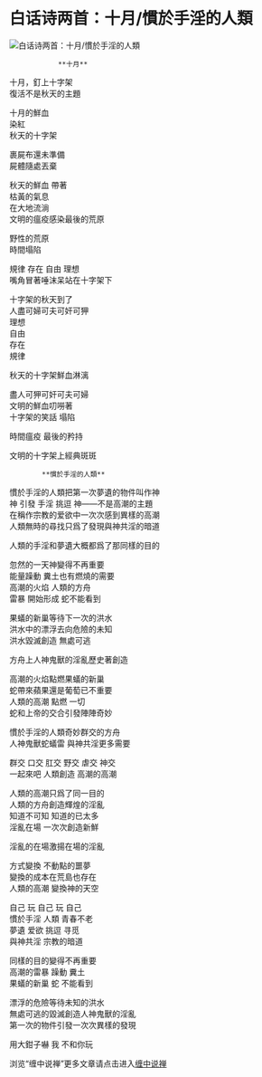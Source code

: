 白话诗两首：十月/慣於手淫的人類
====

			

                                               

![白话诗两首：十月/慣於手淫的人類](http://simg.sinajs.cn/blog7style/images/common/sg_trans.gif)

                                               

                **十月**

十月，釘上十字架  
  復活不是秋天的主題

  
十月的鮮血  
      染紅  
        秋天的十字架

裹屍布還未準備  
        屍體隨處丟棄

  
秋天的鮮血 帶著  
     枯黃的氣息  
          在大地流淌  
文明的瘟疫感染最後的荒原

野性的荒原  
    時間塌陷

規律  存在 自由  理想  
嘴角冒著唾沫呆站在十字架下

  
十字架的秋天到了  
人盡可婦可夫可奸可狎  
             理想  
        自由  
   存在  
規律

  
秋天的十字架鮮血淋漓

盡人可狎可奸可夫可婦  
文明的鮮血叨嘮著  
十字架的笑話  塌陷

  
時間瘟疫  最後的矜持

文明的十字架上經典斑斑  

            **慣於手淫的人類**

慣於手淫的人類把第一次夢遺的物件叫作神  
神 引發 手淫 挑逗 神——不是高潮的主題  
在稱作宗教的爱欲中一次次感到異樣的高潮  
人類無時的尋找只爲了發現與神共淫的暗道

人類的手淫和夢遺大概都爲了那同樣的目的

忽然的一天神變得不再重要  
能量躁動  糞土也有燃燒的需要  
高潮的火焰  人類的方舟  
雷暴  開始形成 蛇不能看到

果蟻的新巢等待下一次的洪水  
洪水中的漂浮去向危險的未知  
洪水毀滅創造  無處可逃

方舟上人神鬼獸的淫亂歷史著創造

高潮的火焰點燃果蟻的新巢  
蛇帶來蘋果還是葡萄已不重要  
人類的高潮  點燃  一切  
蛇和上帝的交合引發陣陣奇妙

慣於手淫的人類奇妙群交的方舟  
人神鬼獸蛇蟻雷 與神共淫更多需要

群交 口交 肛交 野交 虐交 神交  
一起來吧  人類創造 高潮的高潮

人類的高潮只爲了同一目的  
人類的方舟創造輝煌的淫亂  
知道不可知  知道的已太多  
淫亂在場  一次次創造新鮮

  
淫亂的在場激揚在場的淫亂

方式變換  不動點的噩夢  
變換的成本在荒島也存在  
人類的高潮  變換神的天空

自己  玩 自己  玩  自己  
慣於手淫  人類  青春不老  
夢遺  爱欲 挑逗  寻觅  
與神共淫  宗教的暗道

  
同樣的目的變得不再重要  
高潮的雷暴 躁動 糞土   
果蟻的新巢 蛇 不能看到

  
漂浮的危險等待未知的洪水  
無處可逃的毀滅創造人神鬼獸的淫亂  
第一次的物件引發一次次異樣的發現

用大鉗子嚇 我 不和你玩

浏览“缠中说禅”更多文章请点击进入[缠中说禅](http://blog.sina.com.cn/m/chzhshch)
